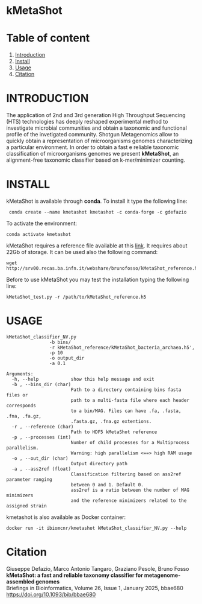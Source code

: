 kMetaShot
=========

# Table of content
1. [Introduction](#introduction)  
2. [Install](#install)  
3. [Usage](#usage) 
4. [Citation](#citation)


# INTRODUCTION
The application of 2nd and 3rd generation High Throughput Sequencing (HTS) technologies has deeply reshaped experimental method to investigate microbial communities and obtain a taxonomic and functional profile of the invetigated community. Shotgun Metagenomics allow to quickly obtain a representation of microorganisms genomes characterizing a particular environment. 
In order to obtain a fast e reliable taxonomic classification of microorganisms genomes we present **kMetaShot**, an alignment-free taxonomic classifier based on k-mer/minimizer counting.

# INSTALL
kMetaShot is available through **conda**. To install it type the following line:  
```
 conda create --name kmetashot kmetashot -c conda-forge -c gdefazio
```
To activate the environment:
```
conda activate kmetashot
```

kMetaShot requires a reference file available at this [link](http://srv00.recas.ba.infn.it/webshare/brunofosso/kMetaShot_reference.h5). It requires about 22Gb of storage.
It can be used also the following command:
```
wget http://srv00.recas.ba.infn.it/webshare/brunofosso/kMetaShot_reference.h5
```


Before to use kMetaShot you may test the installation typing the following line:

```
kMetaShot_test.py -r /path/to/kMetaShot_reference.h5
```
# USAGE
```
kMetaShot_classifier_NV.py 
                -b bins/
                -r kMetaShot_reference/kMetaShot_bacteria_archaea.h5',
                -p 10
                -o output_dir
                -a 0.1
                
Arguments:
  -h, --help            show this help message and exit
  -b , --bins_dir (char)
                        Path to a directory containing bins fasta files or 
                        path to a multi-fasta file where each header corresponds
                        to a bin/MAG. Files can have .fa, .fasta, .fna, .fa.gz,
                        .fasta.gz, .fna.gz extentions.
  -r , --reference (char)
                        Path to HDF5 kMetaShot reference
  -p , --processes (int)
                        Number of child processes for a Multiprocess parallelism. 
                        Warning: high parallelism <==> high RAM usage
  -o , --out_dir (char)
                        Output directory path
  -a , --ass2ref (float)
                        Classification filtering based on ass2ref parameter ranging
                        between 0 and 1. Default 0. 
                        ass2ref is a ratio between the number of MAG minimizers
                        and the reference minimizers related to the assigned strain
```

kmetashot is also available as Docker container:

```
docker run -it ibiomcnr/kmetashot kMetaShot_classifier_NV.py --help 

```

# Citation
Giuseppe Defazio, Marco Antonio Tangaro, Graziano Pesole, Bruno Fosso</br>
**kMetaShot: a fast and reliable taxonomy classifier for metagenome-assembled genomes**</br>
Briefings in Bioinformatics, Volume 26, Issue 1, January 2025, bbae680</br>
https://doi.org/10.1093/bib/bbae680

